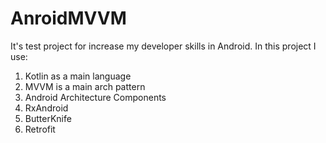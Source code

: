 # AnroidMVVM
It's test project for increase my developer skills in Android. In this project I use:

1) Kotlin as a main language
2) MVVM is a main arch pattern
3) Android Architecture Components
4) RxAndroid
5) ButterKnife
6) Retrofit
